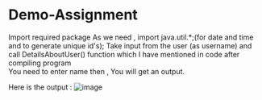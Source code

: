 # Demo-Assignment
Import required package 
As we need , import java.util.*;(for date and time and to generate unique id's);
Take input from the user (as username)
and call  DetailsAboutUser() function which I have mentioned in code 
after compiling program  
You need to enter name 
then , You will get an output.

Here is the output :
![image](https://user-images.githubusercontent.com/97662951/149320403-53e4495c-d395-4d97-84bb-14c66d2514df.png)


